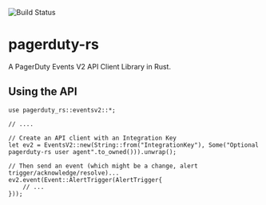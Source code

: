 
![Build Status](https://github.com/polyverse/pagerduty-rs/workflows/Build%20Status/badge.svg)

# pagerduty-rs

A PagerDuty Events V2 API Client Library in Rust.

## Using the API

```.rust
use pagerduty_rs::eventsv2::*;

// ....

// Create an API client with an Integration Key
let ev2 = EventsV2::new(String::from("IntegrationKey"), Some("Optional pagerduty-rs user agent".to_owned())).unwrap();

// Then send an event (which might be a change, alert trigger/acknowledge/resolve)...
ev2.event(Event::AlertTrigger(AlertTrigger{
    // ...
}));
```
